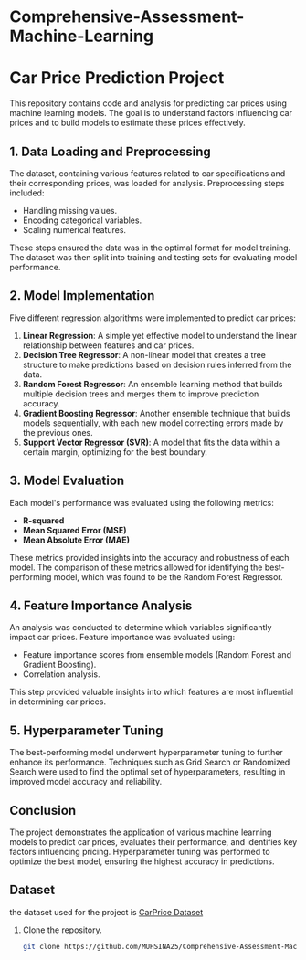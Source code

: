 # Comprehensive-Assessment-Machine-Learning
# **Car Price Prediction Project**

This repository contains code and analysis for predicting car prices using machine learning models. The goal is to understand factors influencing car prices and to build models to estimate these prices effectively.

## 1. Data Loading and Preprocessing

The dataset, containing various features related to car specifications and their corresponding prices, was loaded for analysis. Preprocessing steps included:
- Handling missing values.
- Encoding categorical variables.
- Scaling numerical features.

These steps ensured the data was in the optimal format for model training. The dataset was then split into training and testing sets for evaluating model performance.

## 2. Model Implementation

Five different regression algorithms were implemented to predict car prices:

1. **Linear Regression**: A simple yet effective model to understand the linear relationship between features and car prices.
2. **Decision Tree Regressor**: A non-linear model that creates a tree structure to make predictions based on decision rules inferred from the data.
3. **Random Forest Regressor**: An ensemble learning method that builds multiple decision trees and merges them to improve prediction accuracy.
4. **Gradient Boosting Regressor**: Another ensemble technique that builds models sequentially, with each new model correcting errors made by the previous ones.
5. **Support Vector Regressor (SVR)**: A model that fits the data within a certain margin, optimizing for the best boundary.

## 3. Model Evaluation

Each model's performance was evaluated using the following metrics:
- **R-squared**
- **Mean Squared Error (MSE)**
- **Mean Absolute Error (MAE)**

These metrics provided insights into the accuracy and robustness of each model. The comparison of these metrics allowed for identifying the best-performing model, which was found to be the Random Forest Regressor.

## 4. Feature Importance Analysis

An analysis was conducted to determine which variables significantly impact car prices. Feature importance was evaluated using:
- Feature importance scores from ensemble models (Random Forest and Gradient Boosting).
- Correlation analysis.

This step provided valuable insights into which features are most influential in determining car prices.

## 5. Hyperparameter Tuning

The best-performing model underwent hyperparameter tuning to further enhance its performance. Techniques such as Grid Search or Randomized Search were used to find the optimal set of hyperparameters, resulting in improved model accuracy and reliability.

## Conclusion

The project demonstrates the application of various machine learning models to predict car prices, evaluates their performance, and identifies key factors influencing pricing. Hyperparameter tuning was performed to optimize the best model, ensuring the highest accuracy in predictions.

## **Dataset**

the dataset used for the project is [CarPrice Dataset](https://drive.google.com/file/d/1FHmYNLs9v0Enc-UExEMpitOFGsWvB2dP/view?usp=drive_link)

1. Clone the repository.
   ```bash
   git clone https://github.com/MUHSINA25/Comprehensive-Assessment-Machine-Learning.git
